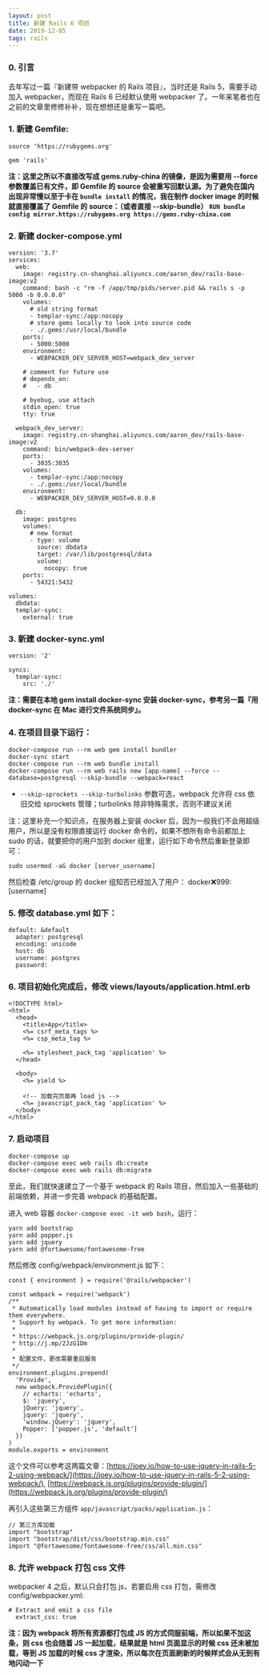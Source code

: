 ```yaml
---
layout: post
title: 新建 Rails 6 项目
date: 2019-12-05
tags: rails
---
```


### 0. 引言

去年写过一篇『新建带 webpacker 的 Rails 项目』，当时还是 Rails 5，需要手动加入 webpacker，而现在 Rails 6 已经默认使用 webpacker 了。一年来笔者也在之前的文章里修修补补，现在想想还是重写一篇吧。

### 1. 新建 Gemfile:

```
source 'https://rubygems.org'

gem 'rails'
```
**注：这里之所以不直接改写成 gems.ruby-china 的镜像，是因为需要用 --force 参数覆盖已有文件，即 Gemfile 的 source 会被重写回默认源。为了避免在国内出现非常慢以至于卡在 `bundle install` 的情况，我在制作 docker image 的时候就直接覆盖了 Gemfile 的 source：（或者直接 --skip-bundle）
`RUN bundle config mirror.https://rubygems.org https://gems.ruby-china.com`**

### 2. 新建 docker-compose.yml

```
version: '3.7'
services:
  web:    
    image: registry.cn-shanghai.aliyuncs.com/aaron_dev/rails-base-image:v2
    command: bash -c "rm -f /app/tmp/pids/server.pid && rails s -p 5000 -b 0.0.0.0"
    volumes:
      # old string format
      - templar-sync:/app:nocopy
      # store gems locally to look into source code
      - ./.gems:/usr/local/bundle
    ports:
      - 5000:5000
    environment:
      - WEBPACKER_DEV_SERVER_HOST=webpack_dev_server

    # comment for future use
    # depends_on:
    #   - db

    # byebug, use attach
    stdin_open: true
    tty: true

  webpack_dev_server:
    image: registry.cn-shanghai.aliyuncs.com/aaron_dev/rails-base-image:v2
    command: bin/webpack-dev-server
    ports:
      - 3035:3035
    volumes:
      - templar-sync:/app:nocopy
      - ./.gems:/usr/local/bundle
    environment:
      - WEBPACKER_DEV_SERVER_HOST=0.0.0.0

  db:
    image: postgres
    volumes:
      # new format
      - type: volume
        source: dbdata
        target: /var/lib/postgresql/data
        volume:
          nocopy: true
    ports:
      - 54321:5432

volumes:
  dbdata:
  templar-sync:
    external: true
```

### 3. 新建 docker-sync.yml

```
version: '2'

syncs:
  templar-sync:
    src: './'
```
**注：需要在本地 gem install docker-sync 安装 docker-sync，参考另一篇『用 docker-sync 在 Mac 进行文件系统同步』。**

### 4. 在项目目录下运行：

```
docker-compose run --rm web gem install bundler
docker-sync start
docker-compose run --rm web bundle install
docker-compose run --rm web rails new [app-name] --force --database=postgresql --skip-bundle --webpack=react
```

* `--skip-sprockets --skip-turbolinks` 参数可选，webpack 允许将 css 依旧交给 sprockets 管理；turbolinks 除非特殊需求，否则不建议关闭

注：这里补充一个知识点，在服务器上安装 docker 后，因为一般我们不会用超级用户，所以是没有权限直接运行 docker 命令的，如果不想所有命令前都加上 sudo 的话，就要把你的用户加到 docker 组里，运行如下命令然后重新登录即可：

```
sudo usermod -aG docker [server_username]
```

然后检查 /etc/group 的 docker 组知否已经加入了用户： docker:x:999:[username]


### 5. 修改 database.yml 如下：

```
default: &default
  adapter: postgresql
  encoding: unicode
  host: db
  username: postgres
  password:
```

### 6. 项目初始化完成后，修改 views/layouts/application.html.erb

```
<!DOCTYPE html>
<html>
  <head>
    <title>App</title>
    <%= csrf_meta_tags %>
    <%= csp_meta_tag %>

    <%= stylesheet_pack_tag 'application' %>
  </head>

  <body>
    <%= yield %>

    <!-- 加载完页面再 load js -->
    <%= javascript_pack_tag 'application' %>
  </body>
</html>
```

### 7. 启动项目

```
docker-compose up
docker-compose exec web rails db:create
docker-compose exec web rails db:migrate
```

至此，我们就快速建立了一个基于 webpack 的 Rails 项目，然后加入一些基础的前端依赖，并进一步完善 webpack 的基础配置。

进入 web 容器 `docker-compose exec -it web bash`，运行：
```
yarn add bootstrap
yarn add popper.js
yarn add jquery
yarn add @fortawesome/fontawesome-free
```

然后修改 config/webpack/environment.js 如下：

```
const { environment } = require('@rails/webpacker')

const webpack = require('webpack')
/**
 * Automatically load modules instead of having to import or require them everywhere.
 * Support by webpack. To get more information:
 *
 * https://webpack.js.org/plugins/provide-plugin/
 * http://j.mp/2JzG1Dm
 * 
 * 配置文件，更改需要重启服务
 */
environment.plugins.prepend(
  'Provide',
  new webpack.ProvidePlugin({
    // echarts: 'echarts',
    $: 'jquery',
    jQuery: 'jquery',
    jquery: 'jquery',
    'window.jQuery': 'jquery',
    Popper: ['popper.js', 'default']
  })
)
module.exports = environment
```

这个文件可以参考这两篇文章：[https://joey.io/how-to-use-jquery-in-rails-5-2-using-webpack/](https://joey.io/how-to-use-jquery-in-rails-5-2-using-webpack/), [https://webpack.js.org/plugins/provide-plugin/](https://webpack.js.org/plugins/provide-plugin/)

再引入这些第三方组件 `app/javascript/packs/application.js`：

```
// 第三方库加载
import "bootstrap"
import "bootstrap/dist/css/bootstrap.min.css"
import "@fortawesome/fontawesome-free/css/all.min.css"
```

### 8. 允许 webpack 打包 css 文件

webpacker 4 之后，默认只会打包 js，若要启用 css 打包，需修改 config/webpacker.yml:

```
# Extract and emit a css file
  extract_css: true
```

**注：因为 webpack 将所有资源都打包成 JS 的方式伺服前端，所以如果不加这条，则 css 也会随着 JS 一起加载，结果就是 html 页面显示的时候 css 还未被加载，等到 JS 加载的时候 css 才渲染，所以每次在页面刷新的时候样式会从无到有地闪动一下**

